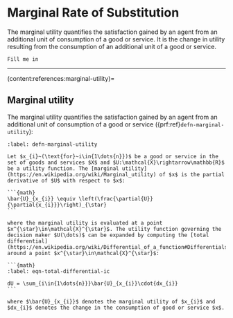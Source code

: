 # Marginal Rate of Substitution
The marginal utility quantifies the satisfaction gained by an agent from an additional unit of consumption of a good or service. It is the change in utility resulting from the consumption of an additional unit of a good or service.

```{topic} Outline
Fill me in
```

---

(content:references:marginal-utility)=
## Marginal utility
The marginal utility quantifies the satisfaction gained by an agent from an additional unit of consumption of a good or service ({prf:ref}`defn-marginal-utility`):

````{prf:definition} Marginal Utility
:label: defn-marginal-utility

Let $x_{i}~(\text{for}~i\in{1\dots{n}})$ be a good or service in the set of goods and services $X$ and $U:\mathcal{X}\rightarrow\mathbb{R}$ be a utility function. The [marginal utility](https://en.wikipedia.org/wiki/Marginal_utility) of $x$ is the partial derivative of $U$ with respect to $x$:

```{math}
\bar{U}_{x_{i}} \equiv \left(\frac{\partial{U}}{\partial{x_{i}}}\right)_{\star}
```

where the marginal utility is evaluated at a point $x^{\star}\in\mathcal{X}^{\star}$. The utility function governing the decision maker $U(\dots)$ can be expanded by computing the [total differential](https://en.wikipedia.org/wiki/Differential_of_a_function#Differentials_in_several_variables) around a point $x^{\star}\in\mathcal{X}^{\star}$:

```{math}
:label: eqn-total-differential-ic

dU = \sum_{i\in{1\dots{n}}}\bar{U}_{x_{i}}\cdot{dx_{i}}
```

where $\bar{U}_{x_{i}}$ denotes the marginal utility of $x_{i}$ and $dx_{i}$ denotes the change in the consumption of good or service $x$.
````